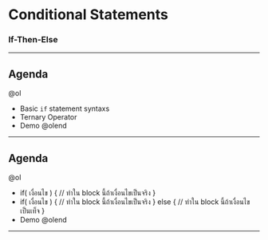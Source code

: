 # Conditional Statements

### If-Then-Else

---

## Agenda

@ol
* Basic `if` statement syntaxs
* Ternary Operator
* Demo
@olend

---

## Agenda

@ol
* if( เงื่อนไข )
{
  // ทำใน block นี้ถ้าเงื่อนไขเป็นจริง
}
* if( เงื่อนไข )
{
  // ทำใน block นี้ถ้าเงื่อนไขเป็นจริง
}
else
{
  // ทำใน block นี้ถ้าเงื่อนไขเป็นเท็จ
}
* Demo
@olend

---



